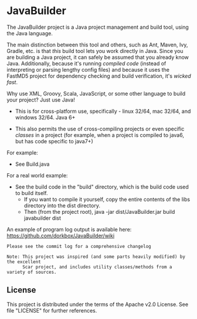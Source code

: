 JavaBuilder
===========

The JavaBuilder project is a Java project management and build tool, using the Java language.

The main distinction between this tool and others, such as Ant, Maven, Ivy, Gradle, etc. is that
*this* build tool lets you work directly in Java. Since you are building a Java project, it can 
safely be assumed that you already know Java. Additionally, because it's running *compiled code*
(instead of interpreting or parsing lengthy config files) and because it uses the FastMD5 project
for dependency checking and build verification, it's *wicked fast*.

Why use XML, Groovy, Scala, JavaScript, or some other language to build your project? Just use Java!

- This is for cross-platform use, specifically - linux 32/64, mac 32/64, and windows 32/64. Java 6+

- This also permits the use of cross-compiling projects or even specific *classes* in a project (for example, when a project is compiled 
to java6, but has code specific to java7+)

For example:

 - See Build.java
 
For a real world example:

 - See the build code in the "build" directory, which is the build code used to build itself.    
   - If you want to compile it yourself, copy the entire contents of the libs directory into the dist directory.  
   - Then (from the project root), java -jar dist/JavaBuilder.jar build javabuilder dist  
  
   
An example of program log output is available here: https://github.com/dorkbox/JavaBuilder/wiki  
 
   
```
Please see the commit log for a comprehensive changelog
```
```
Note: This project was inspired (and some parts heavily modified) by the excellent 
      Scar project, and includes utility classes/methods from a variety of sources.
```


<h2>License</h2>

This project is distributed under the terms of the Apache v2.0 License. See file "LICENSE" for further references.
